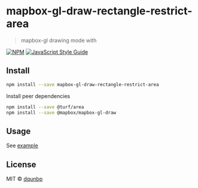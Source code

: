# mapbox-gl-draw-rectangle-restrict-area

> mapbox-gl drawing mode with

[![NPM](https://img.shields.io/npm/v/mapbox-gl-draw-rectangle-restrict-area.svg)](https://www.npmjs.com/package/mapbox-gl-draw-rectangle-restrict-area) [![JavaScript Style Guide](https://img.shields.io/badge/code_style-standard-brightgreen.svg)](https://standardjs.com)

## Install

```bash
npm install --save mapbox-gl-draw-rectangle-restrict-area
```

Install peer dependencies

```bash
npm install --save @turf/area
npm install --save @mapbox/mapbox-gl-draw
```

## Usage

See [example](https://github.com/dqunbp/mapbox-gl-draw-rectangle-restrict-area/example)

## License

MIT © [dqunbp](LICENSE)
